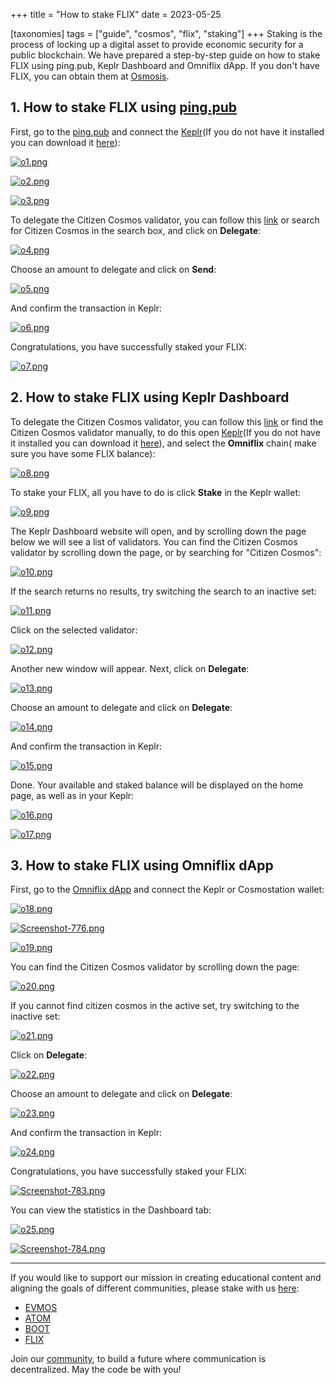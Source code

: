 +++
title = "How to stake FLIX"
date = 2023-05-25

[taxonomies]
tags = ["guide", "cosmos", "flix", "staking"]
+++
Staking is the process of locking up a digital asset to provide economic security for a public blockchain. We have prepared a step-by-step guide on how to stake FLIX using ping.pub, Keplr Dashboard and Omniflix dApp.
If you don't have FLIX, you can obtain them at [Osmosis](https://app.osmosis.zone/).

## 1. How to stake FLIX using [ping.pub](ping.pub) ##

First, go to the [ping.pub](https://ping.pub/omniflix/) and connect the [Keplr](https://www.keplr.app/)(If you do not have it installed you can download it [here](https://www.keplr.app/download)):

<!-- more -->

[![o1.png](https://i.postimg.cc/rw2ccjc7/o1.png)](https://postimg.cc/3d1zFgkZ)

[![o2.png](https://i.postimg.cc/GhGtkHpw/o2.png)](https://postimg.cc/hf4Kn4xp)

[![o3.png](https://i.postimg.cc/261835tt/o3.png)](https://postimg.cc/1nZZjys0)

To delegate the Сitizen Сosmos validator, you can follow this [link](https://ping.pub/omniflix/staking/omniflixvaloper1wnpak7sfawsfv9c8vqe7naxfa4g99lv7djfn8n) or search for Citizen Cosmos in the search box, and click on 
**Delegate**:

[![o4.png](https://i.postimg.cc/d1WFRcby/o4.png)](https://postimg.cc/wysnHZTq)

Choose an amount to delegate and click on **Send**:

[![o5.png](https://i.postimg.cc/9XK5cbCC/o5.png)](https://postimg.cc/K4PsNn1H)

And confirm the transaction in Keplr:

[![o6.png](https://i.postimg.cc/s2Y7gwt8/o6.png)](https://postimg.cc/94frxtXt)

Congratulations, you have successfully staked your FLIX:

[![o7.png](https://i.postimg.cc/MZQM6sVY/o7.png)](https://postimg.cc/4nXNwQ8K)

## 2. How to stake FLIX using Keplr Dashboard ##
To delegate the Сitizen Сosmos validator, you can follow this [link](https://wallet.keplr.app/chains/omniflix?modal=validator&chain=omniflixhub-1&validator_address=omniflixvaloper1wnpak7sfawsfv9c8vqe7naxfa4g99lv7djfn8n)
or find the Citizen Cosmos validator manually, to do this open [Keplr](https://www.keplr.app/)(If you do not have it installed you can download it [here](https://www.keplr.app/download)), and select the **Omniflix** chain( make sure you have some FLIX balance):

[![o8.png](https://i.postimg.cc/85r5C5JC/o8.png)](https://postimg.cc/njpZRn18)

To stake your FLIX, all you have to do is click **Stake** in the Keplr wallet:

[![o9.png](https://i.postimg.cc/ryNTNxkk/o9.png)](https://postimg.cc/F1zw9fzW)

The Keplr Dashboard website will open, and by scrolling down the page below we will see a list of validators.
You can find the Citizen Cosmos validator by scrolling down the page, or by searching for "Citizen Cosmos":


[![o10.png](https://i.postimg.cc/vTHNz1rY/o10.png)](https://postimg.cc/hz6s4tZ6)

If the search returns no results, try switching the search to an inactive set:

[![o11.png](https://i.postimg.cc/3wF1c8Jd/o11.png)](https://postimg.cc/4KnpKTcg)

Click on the selected validator:

[![o12.png](https://i.postimg.cc/dQjkX5CN/o12.png)](https://postimg.cc/c66LtMXf)

Another new window will appear. Next, click on **Delegate**:

[![o13.png](https://i.postimg.cc/x8fCnSmx/o13.png)](https://postimg.cc/dkfvjp4r)

Choose an amount to delegate and click on **Delegate**:

[![o14.png](https://i.postimg.cc/xTqfR53z/o14.png)](https://postimg.cc/WhLcpMKN)

And confirm the transaction in Keplr:

[![o15.png](https://i.postimg.cc/3RK7DFwW/o15.png)](https://postimg.cc/v1SCJ9fd)

Done. Your available and staked balance will be displayed on the home page, as well as in your Keplr:

[![o16.png](https://i.postimg.cc/gkfWKW0C/o16.png)](https://postimg.cc/F7g89w3p)

[![o17.png](https://i.postimg.cc/1zS1LrwM/o17.png)](https://postimg.cc/rDfH4Wht)

## 3. How to stake FLIX using Omniflix dApp ##

First, go to the [Omniflix dApp](https://flix.omniflix.co/stake) and connect the Keplr or Cosmostation wallet:

[![o18.png](https://i.postimg.cc/T24kbgjt/o18.png)](https://postimg.cc/Dm1dkWMG)

[![Screenshot-776.png](https://i.postimg.cc/tgpDb5y4/Screenshot-776.png)](https://postimg.cc/Xr19c9pR)

[![o19.png](https://i.postimg.cc/7LHc9D59/o19.png)](https://postimg.cc/G4fq3WJT)

You can find the Citizen Cosmos validator by scrolling down the page:

[![o20.png](https://i.postimg.cc/6qtG2Hj8/o20.png)](https://postimg.cc/LYQsGVMS)

If you cannot find citizen cosmos in the active set, try switching to the inactive set:

[![o21.png](https://i.postimg.cc/pX9PQfwr/o21.png)](https://postimg.cc/HVgGdys1)

Click on **Delegate**:

[![o22.png](https://i.postimg.cc/rFtLR84t/o22.png)](https://postimg.cc/vcMKpw3Q)

Choose an amount to delegate and click on **Delegate**:

[![o23.png](https://i.postimg.cc/Qx5dGg0P/o23.png)](https://postimg.cc/Mv6S1Bkb)

And confirm the transaction in Keplr:

[![o24.png](https://i.postimg.cc/1zSgY7SJ/o24.png)](https://postimg.cc/v4PH4zcV)

Congratulations, you have successfully staked your FLIX:

[![Screenshot-783.png](https://i.postimg.cc/J41MvwHy/Screenshot-783.png)](https://postimg.cc/K4s63HNF)

You can view the statistics in the Dashboard tab:

[![o25.png](https://i.postimg.cc/Xv9PnJTn/o25.png)](https://postimg.cc/rdFjJ8VH)

[![Screenshot-784.png](https://i.postimg.cc/gcgTz1BL/Screenshot-784.png)](https://postimg.cc/MXjDt3wz)

-----------------------------------------------------------------------------------------------------------------------------------------------------------

If you would like to support our mission in creating educational content and aligning the goals of different communities, please stake with us [here](https://www.citizencosmos.space/staking): 

- [EVMOS](https://wallet.keplr.app/chains/evmos?modal=validator&chain=evmos_9001-2&validator_address=evmosvaloper1mtwvpdd57gpkyejd566s24afr9zm5ryq8gwpvj) 
- [ATOM](https://wallet.keplr.app/chains/cosmos-hub?modal=validator&chain=cosmoshub-4&validator_address=cosmosvaloper1e859xaue4k2jzqw20cv6l7p3tmc378pc3k8g2u) 
- [BOOT](https://wallet.keplr.app/chains/bostrom?modal=validator&chain=bostrom&validator_address=bostromvaloper1f7nx65pmayfenpfwzwaamwas4ygmvalqj6dz5r)
- [FLIX](https://wallet.keplr.app/chains/omniflix?modal=validator&chain=omniflixhub-1&validator_address=omniflixvaloper1wnpak7sfawsfv9c8vqe7naxfa4g99lv7djfn8n)

Join our [community](https://discord.gg/kJaG3EucCX), to build a future where communication is decentralized. May the code be with you!



